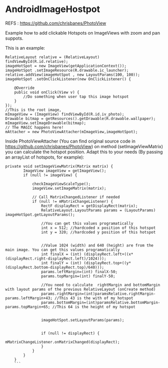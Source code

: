 AndroidImageHostpot
===================

REFS : https://github.com/chrisbanes/PhotoView

Example how to add clickable Hotspots on ImageViews with zoom and pan suppots.

This is an example:

```setContentView(R.layout.activity_main);
RelativeLayout relative = (RelativeLayout) findViewById(R.id.relative);
imageHotSpot = new ImageView(getApplicationContext());  		
imageHotSpot .setImageResource(R.drawable.ic_launcher);
relative.addView(imageHotSpot , new LayoutParams(100, 100));
imageHotSpot .setOnClickListener(new OnClickListener() {
	
	@Override
	public void onClick(View v) {
		//Do something when user tap this image hotspot
	}
});
//This is the root image,
mImageView = (ImageView) findViewById(R.id.iv_photo);
Drawable bitmap = getResources().getDrawable(R.drawable.wallpaper);
mImageView.setImageDrawable(bitmap);
// The MAGIC happens here!
mAttacher = new PhotoViewAttacher(mImageView,imageHotSpot);
```

Inside PhotoViewAttacher (You can find original source code in https://github.com/chrisbanes/PhotoView)
on method (setImageViewMatrix) you can calculate the hotspot position. Adapt this to your needs (By passing an arrayList of hotspots, for example): 

```
private void setImageViewMatrix(Matrix matrix) {
		ImageView imageView = getImageView();
		if (null != imageView) {

			checkImageViewScaleType();
			imageView.setImageMatrix(matrix);

			// Call MatrixChangedListener if needed
			if (null != mMatrixChangeListener) {
				RectF displayRect = getDisplayRect(matrix);
				RelativeLayout.LayoutParams params = (LayoutParams) imageHotSpot.getLayoutParams();
				
				//You can get this values programatically
				int x = 512; //hardcoded x position of this hotspot
				int y = 320; //hardcoded y position of this hotspot
				
				
				//Value 1024 (width) and 640 (height) are from the main image. You can get this values programatically
				int finalX = (int) (displayRect.left+((x*(displayRect.right-displayRect.left)/1024)));
				int finalY = (int) (displayRect.top+((y*(displayRect.bottom-displayRect.top)/640)));
				params.leftMargin=(int) finalX-50;
				params.topMargin=(int) finalY-50;
				
				//You need to calculate  rightMargin and bottomMargin with layout params of the previous RelativeLayout (onCreate method)
				params.rightMargin=(int)paramsRelative.rightMargin-params.leftMargin+43; //This 43 is the with of my hotspot
				params.bottomMargin=(int)paramsRelative.bottomMargin-params.topMargin+65; //This 64 is the height of my hotspot
				
  				
				imageHotSpot.setLayoutParams(params);
				
				
				if (null != displayRect) {
					mMatrixChangeListener.onMatrixChanged(displayRect);
				}
			}
		}
	}
	```
